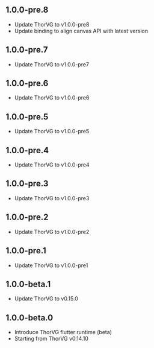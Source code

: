## 1.0.0-pre.8

* Update ThorVG to v1.0.0-pre8
* Update binding to align canvas API with latest version

## 1.0.0-pre.7

* Update ThorVG to v1.0.0-pre7

## 1.0.0-pre.6

* Update ThorVG to v1.0.0-pre6

## 1.0.0-pre.5

* Update ThorVG to v1.0.0-pre5

## 1.0.0-pre.4

* Update ThorVG to v1.0.0-pre4

## 1.0.0-pre.3

* Update ThorVG to v1.0.0-pre3

## 1.0.0-pre.2

* Update ThorVG to v1.0.0-pre2

## 1.0.0-pre.1

* Update ThorVG to v1.0.0-pre1

## 1.0.0-beta.1

* Update ThorVG to v0.15.0

## 1.0.0-beta.0

* Introduce ThorVG flutter runtime (beta)
* Starting from ThorVG v0.14.10